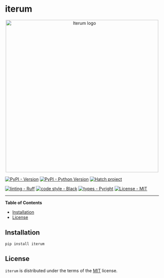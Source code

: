 # iterum

<div align="center">
<img src="https://raw.githubusercontent.com/tjsmart/iterum/main/docs/assets/images/logo.png" alt="Iterum logo" width="500" role="img">
</div>


[![PyPI - Version](https://img.shields.io/pypi/v/iterum.svg)](https://pypi.org/project/iterum)
[![PyPI - Python Version](https://img.shields.io/pypi/pyversions/iterum.svg)](https://pypi.org/project/iterum)
[![Hatch project](https://img.shields.io/badge/%F0%9F%A5%9A-Hatch-4051b5.svg)](https://github.com/pypa/hatch)


[![linting - Ruff](https://img.shields.io/endpoint?url=https://raw.githubusercontent.com/charliermarsh/ruff/main/assets/badge/v2.json)](https://github.com/astral-sh/ruff)
[![code style - Black](https://img.shields.io/badge/code%20style-black-000000.svg)](https://github.com/psf/black)
[![types - Pyright](https://microsoft.github.io/pyright/img/pyright_badge.svg)](https://microsoft.github.io/pyright/)
[![License - MIT](https://img.shields.io/badge/license-MIT-9400d3.svg)](https://spdx.org/licenses/)

-----

**Table of Contents**

- [Installation](#installation)
- [License](#license)

## Installation

```console
pip install iterum
```

## License

`iterum` is distributed under the terms of the [MIT](https://spdx.org/licenses/MIT.html) license.
